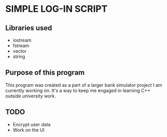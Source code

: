 # SIMPLE LOG-IN SCRIPT

## Libraries used
* iostream
* fstream
* vector
* string

## Purpose of this program
This program was created as a part of a larger bank simulator project I am currently working on. It's a way to keep me engaged in learning C++ outside university work.



## TODO
* Encrypt user data
* Work on the UI
